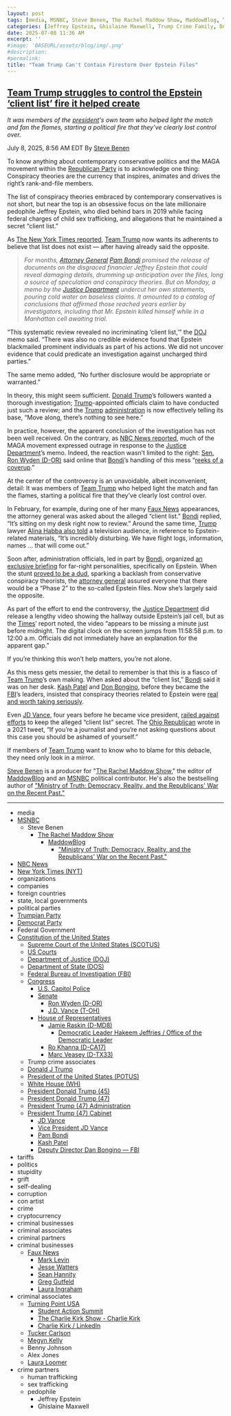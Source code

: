 ```yaml
---
layout: post
tags: [media, MSNBC, Steve Benen, The Rachel Maddow Show, MaddowBlog, “Ministry of Truth –  Democracy Reality and the Republicans’ War on the Recent Past.”, NBC News, New York Times (NYT), organizations, companies, foreign countries, state local governments, political parties, Trumpian Party, Democrat Party, Federal Government, Constitution of the United States, Supreme Court of the United States (SCOTUS), US Courts, Department of Justice (DOJ), Department of State (DOS), Federal Bureau of Investigation (FBI), Congress, U.S. Capitol Police, Senate, Ron Wyden (D-OR), J.D. Vance (T-OH), House of Representatives, Jamie Raskin (D-MD8), Democratic Leader Hakeem Jeffries / Office of the Democratic Leader, Ro Khanna (D-CA17), Marc Veasey (D-TX33), President of the United States (POTUS), White House (WH), President Donald Trump (45), President Donald Trump (47), President Trump (47) Administration, Donald J Trump, President Trump (47) Cabinet, JD Vance, Vice President JD Vance, Pam Bondi, Kash Patel, Deputy Director Dan Bongino — FBI, tariffs, politics, stupidity, grift, self-dealing, corruption, con artist, crime, cryptocurrency, criminal businesses, criminal associates, criminal partners, criminal businesses, Faux News, Mark Levin, Jesse Watters, Sean Hannity, Greg Gutfeld, Laura Ingraham, criminal associates, Turning Point USA, Student Action Summit, The Charlie Kirk Show - Charlie Kirk, Charlie Kirk / LinkedIn, Tucker Carlson, Megyn Kelly, Benny Johnson, Alex Jones, Laura Loomer, crime partners, human trafficking, sex trafficking, pedophile, Jeffrey Epstein, Ghislaine Maxwell]
categories: [Jeffrey Epstein, Ghislaine Maxwell, Trump Crime Family, Donald Trump]
date: 2025-07-08 11:36 AM
excerpt: ''
#image: 'BASEURL/assets/blog/img/.png'
#description:
#permalink:
title: "Team Trump Can't Contain Firestorm Over Epstein Files"
---
```



## [Team Trump struggles to control the Epstein ‘client list’ fire it helped create](https://www.msnbc.com/rachel-maddow-show/maddowblog/team-trump-struggles-control-epstein-client-list-fire-helped-create-rcna217441)

*It was members of the [president](https://www.whitehouse.gov/)'s own team who helped light the match and fan the flames, starting a political fire that they’ve clearly lost control over.*

July 8, 2025, 8:56 AM EDT
By [Steve Benen](https://www.msnbc.com/author/steve-benen-ncpn433601)

To know anything about contemporary conservative politics and the MAGA movement within the [Republican Party](https://www.gop.com/) is to acknowledge one thing: Conspiracy theories are the currency that inspires, animates and drives the right’s rank-and-file members.

The list of conspiracy theories embraced by contemporary conservatives is not short, but near the top is an obsessive focus on the late millionaire pedophile Jeffrey Epstein, who died behind bars in 2019 while facing federal charges of child sex trafficking, and allegations that he maintained a secret “client list.”

As [The New York Times reported](https://www.nytimes.com/2025/07/07/us/politics/trump-administration-jeffrey-epstein-client-list-suicide.html), [Team Trump](https://www.donaldjtrump.com/) now wants its adherents to believe that list does not exist — after having already said the opposite.

> *For months, [Attorney General](https://www.justice.gov/) [Pam Bondi](https://www.justice.gov/ag/staff-profile/meet-attorney-general/) promised the release of documents on the disgraced financier Jeffrey Epstein that could reveal damaging details, drumming up anticipation over the files, long a source of speculation and conspiracy theories. But on Monday, a memo by the [Justice Department](https://www.justice.gov/) undercut her own statements, pouring cold water on baseless claims. It amounted to a catalog of conclusions that affirmed those reached years earlier by investigators, including that Mr. Epstein killed himself while in a Manhattan cell awaiting trial.*

“This systematic review revealed no incriminating ‘client list,’” the [DOJ](https://www.fbi.gov/) memo said. “There was also no credible evidence found that Epstein blackmailed prominent individuals as part of his actions. We did not uncover evidence that could predicate an investigation against uncharged third parties.”

The same memo added, “No further disclosure would be appropriate or warranted.”

In theory, this might seem sufficient. [Donald Trump](https://www.donaldjtrump.com/)’s followers wanted a thorough investigation; [Trump](https://www.donaldjtrump.com/)-appointed officials claim to have conducted just such a review; and the [Trump](https://www.donaldjtrump.com/) [administration](https://www.whitehouse.gov/administration/) is now effectively telling its base, “Move along, there’s nothing to see here.”

In practice, however, the apparent conclusion of the investigation has not been well received. On the contrary, as [NBC News reported](https://www.nbcnews.com/tech/internet/doj-memo-jeffrey-epstein-theories-angers-conservatives-rcna217272), much of the MAGA movement expressed outrage in response to the [Justice Department](https://www.justice.gov/)’s memo. Indeed, the reaction wasn’t limited to the right: [Sen.](https://www.senate.gov/) [Ron Wyden (D-OR)](https://www.wyden.senate.gov/) said online that [Bondi](https://www.justice.gov/ag/staff-profile/meet-attorney-general/)’s handling of this mess “[reeks of a coverup](https://bsky.app/profile/wyden.senate.gov/post/3ltfxcuf4y22y).”

At the center of the controversy is an unavoidable, albeit inconvenient, detail: It was members of [Team Trump](https://www.donaldjtrump.com/) who helped light the match and fan the flames, starting a political fire that they’ve clearly lost control over.

In February, for example, during one of her many [Faux News](https://www.foxnews.com/) appearances, the attorney general was asked about the alleged “client list.” [Bondi](https://www.justice.gov/ag/staff-profile/meet-attorney-general/) replied, “It’s sitting on my desk right now to review.” Around the same time, [Trump](https://www.donaldjtrump.com/) lawyer [Alina Habba also told](https://x.com/thereallorilove/status/1942088199360090552) a television audience, in reference to Epstein-related materials, “It’s incredibly disturbing. We have flight logs, information, names ... that will come out.”

Soon after, administration officials, led in part by [Bondi](https://www.justice.gov/ag/staff-profile/meet-attorney-general/), organized [an exclusive briefing](https://www.axios.com/2025/02/27/trump-white-house-conservative-influencers) for far-right personalities, specifically on Epstein. When the stunt [proved to be a dud](https://www.msnbc.com/top-stories/latest/jeffrey-epstein-files-pam-bondi-documents-release-rcna195177), sparking a backlash from conservative conspiracy theorists, the [attorney general](https://www.justice.gov/) assured everyone that there would be a “Phase 2” to the so-called Epstein files. Now she’s largely said the opposite.

As part of the effort to end the controversy, the [Justice Department](https://www.justice.gov/) did release a lengthy video showing the hallway outside Epstein’s jail cell, but as the [Times](https://www.nytimes.com/)’ report noted, the video “appears to be missing a minute just before midnight. The digital clock on the screen jumps from 11:58:58 p.m. to 12:00 a.m. Officials did not immediately have an explanation for the apparent gap.”

If you’re thinking this won’t help matters, you’re not alone.

As this mess gets messier, the detail to remember is that this is a fiasco of [Team Trump](https://www.donaldjtrump.com/)’s own making. When asked about the “client list,” [Bondi](https://www.justice.gov/ag/staff-profile/meet-attorney-general/) said it was on her desk. [Kash Patel](https://www.fbi.gov/about/leadership-and-structure/director-patel) and [Don Bongino](https://www.fbi.gov/about/leadership-and-structure/deputy-director-dan-bongino), before they became the [FBI](https://www.fbi.gov/)’s leaders, insisted that conspiracy theories related to Epstein were [real and worth taking seriously](https://bsky.app/profile/rpsagainsttrump.bsky.social/post/3lthknq26vs2u).

Even [JD Vance](https://bioguide.congress.gov/search/bio/V000137), four years before he became vice president, [railed against efforts](https://x.com/KFILE/status/1942345556996596141) to keep the alleged “client list” secret. The [Ohio Republican](https://bioguide.congress.gov/search/bio/V000137) wrote in a 2021 tweet, “If you’re a journalist and you’re not asking questions about this case you should be ashamed of yourself.”

If members of [Team Trump](https://www.donaldjtrump.com/) want to know who to blame for this debacle, they need only look in a mirror.

[Steve Benen](https://www.msnbc.com/author/steve-benen-ncpn433601) is a producer for "[The Rachel Maddow Show](https://www.msnbc.com/rachel-maddow-show)," the editor of [MaddowBlog](https://www.msnbc.com/rachel-maddow-show) and an [MSNBC](https://www.msnbc.com/) political contributor. He's also the bestselling author of ["Ministry of Truth: Democracy, Reality, and the Republicans' War on the Recent Past."](https://www.harpercollins.com/products/ministry-of-truth-steve-benen)

----
- media
- [MSNBC](https://www.msnbc.com/)
    - Steve Benen
        - [The Rachel Maddow Show](https://www.msnbc.com/rachel-maddow-show)
            - [MaddowBlog](https://www.msnbc.com/rachel-maddow-show) 
                - ["Ministry of Truth: Democracy, Reality, and the Republicans' War on the Recent Past."](https://www.harpercollins.com/products/ministry-of-truth-steve-benen)
- [NBC News](https://www.nbcnews.com/)
- [New York Times (NYT)](https://www.nytimes.com/)
- organizations 
- companies
- foreign countries 
- state, local governments
- political parties 
- [Trumpian Party](https://www.gop.com/)
- [Democrat Party](https://www.democrats.org/)
- Federal Government 
- [Constitution of the United States](https://constitution.congress.gov/)
    - [Supreme Court of the United States (SCOTUS)](https://www.supremecourt.gov/)
    - [US Courts](https://www.uscourts.gov/)
    - [Department of Justice (DOJ)](https://www.justice.gov/)
   - [Department of State (DOS)](https://www.state.gov/)
    - [Federal Bureau of Investigation (FBI)](https://www.fbi.gov/)
    - [Congress](https://www.congress.gov/)
        - [U.S. Capitol Police](https://www.uscp.gov/)
        - [Senate](https://www.senate.gov/)
            - [Ron Wyden (D-OR)](https://www.wyden.senate.gov/)
            - [J.D. Vance (T-OH)](https://bioguide.congress.gov/search/bio/V000137)
        - [House of Representatives](https://www.house.gov/)
            - [Jamie Raskin (D-MD8)](https://raskin.house.gov/)
                - [Democratic Leader Hakeem Jeffries / Office of the Democratic Leader](http://democraticleader.house.gov/)
            - [Ro Khanna (D-CA17)](https://khanna.house.gov/)
            - [Marc Veasey (D-TX33)](https://veasey.house.gov/)
    - Trump crime associates 
    - [Donald J Trump](https://www.donaldjtrump.com/)
    - [President of the United States (POTUS)](https://www.whitehouse.gov/)
    - [White House (WH)](https://www.whitehouse.gov/)
    - [President Donald Trump (45)](https://trumpwhitehouse.archives.gov/)
    - [President Donald Trump (47)](https://www.whitehouse.gov/administration/donald-j-trump/)
    - [President Trump (47) Administration](https://www.whitehouse.gov/administration/)
    - [President Trump (47) Cabinet](https://www.whitehouse.gov/administration/the-cabinet/)
        - [JD Vance](https://www.linkedin.com/in/jd-vance-770a9047/)
        - [Vice President JD Vance](https://www.whitehouse.gov/administration/jd-vance/)
        - [Pam Bondi](https://www.justice.gov/ag/staff-profile/meet-attorney-general)
        - [Kash Patel](https://www.fbi.gov/about/leadership-and-structure/director-patel)
        - [Deputy Director Dan Bongino — FBI](https://www.fbi.gov/about/leadership-and-structure/deputy-director-dan-bongino)
- tariffs
- politics
- stupidity
- grift
- self-dealing
- corruption
- con artist 
- crime
- cryptocurrency 
- criminal businesses
- criminal associates
- criminal partners
- criminal businesses
    - [Faux News](https://www.foxnews.com/)
        - [Mark Levin](https://www.foxnews.com/person/l/mark-levin)
        - [Jesse Watters](https://www.foxnews.com/person/w/jesse-watters)
        - [Sean Hannity](https://www.foxnews.com/person/h/sean-hannity)
        - [Greg Gutfeld](https://www.foxnews.com/person/g/greg-gutfeld)
        - [Laura Ingraham](https://www.foxnews.com/person/i/laura-ingraham)
- criminal associates
    - [Turning Point USA](https://www.tpusa.com/)
        - [Student Action Summit](https://www.tpusa.com/SAS!)
        - [The Charlie Kirk Show - Charlie Kirk](https://www.charliekirk.com/)
        - [Charlie Kirk / LinkedIn](https://www.linkedin.com/in/charlie-kirk/)
    - [Tucker Carlson](https://tuckercarlson.com/)
    - [Megyn Kelly](https://www.megynkelly.com/)
    - Benny Johnson 
    - Alex Jones 
    - [Laura Loomer](https://www.loomered.com/)
- crime partners
    - human trafficking 
    - sex trafficking 
    - pedophile 
        - Jeffrey Epstein 
        - Ghislaine Maxwell

